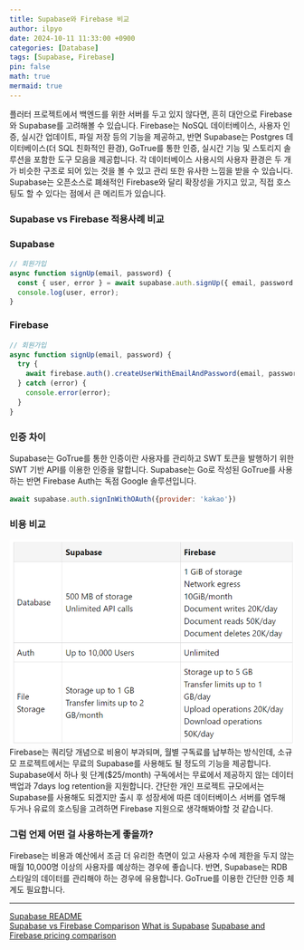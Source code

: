 ```yaml
---
title: Supabase와 Firebase 비교
author: ilpyo
date: 2024-10-11 11:33:00 +0900
categories: [Database]
tags: [Supabase, Firebase]
pin: false
math: true
mermaid: true
---
```


플러터 프로젝트에서 백엔드를 위한 서버를 두고 있지 않다면, 흔히 대안으로 Firebase와 Supabase를 고려해볼 수 있습니다. Firebase는 NoSQL 데이터베이스, 사용자 인증, 실시간 업데이트, 파일 저장 등의 기능을 제공하고, 반면 Supabase는 Postgres 데이터베이스(더 SQL 친화적인 환경), GoTrue를 통한 인증, 실시간 기능 및 스토리지 솔루션을 포함한 도구 모음을 제공합니다. 각 데이터베이스 사용시의 사용자 환경은 두 개가 비슷한 구조로 되어 있는 것을 볼 수 있고 관리 또한 유사한 느낌을 받을 수 있습니다.  
Supabase는 오픈소스로 폐쇄적인 Firebase와 달리 확장성을 가지고 있고, 직접 호스팅도 할 수 있다는 점에서 큰 메리트가 있습니다.

### Supabase vs Firebase 적용사례 비교

### Supabase
```javascript
// 회원가입
async function signUp(email, password) {
  const { user, error } = await supabase.auth.signUp({ email, password });
  console.log(user, error);
}
```

### Firebase
```javascript
// 회원가입
async function signUp(email, password) {
  try {
    await firebase.auth().createUserWithEmailAndPassword(email, password);
  } catch (error) {
    console.error(error);
  }
}
```

### 인증 차이
Supabase는 GoTrue를 통한 인증이란 사용자를 관리하고 SWT 토큰을 발행하기 위한 SWT 기반 API를 이용한 인증을 말합니다. Supabase는 Go로 작성된 GoTrue를 사용하는 반면 Firebase Auth는 독점 Google 솔루션입니다.
```javascript
await supabase.auth.signInWithOAuth({provider: 'kakao'})
```

### 비용 비교
<img src="/assets/post_images/flutter/pricing_comparison.png">
Firebase는 쿼리당 개념으로 비용이 부과되며, 월별 구독료를 납부하는 방식인데, 소규모 프로젝트에서는 무료의 Supabase를 사용해도 될 정도의 기능을 제공합니다. Supabase에서 하나 윗 단계($25/month) 구독에서는 무료에서 제공하지 않는 데이터 백업과 7days log retention을 지원합니다.
간단한 개인 프로젝트 규모에서는 Supabase를 사용해도 되겠지만 출시 후 성장세에 따른 데이터베이스 서버를 염두해 두거나 유료의 호스팅을 고려하면 Firebase 지원으로 생각해봐야할 것 같습니다.

### 그럼 언제 어떤 걸 사용하는게 좋을까?
Firebase는 비용과 예산에서 조금 더 유리한 측면이 있고 사용자 수에 제한을 두지 않는 매월 10,000명 이상의 사용자를 예상하는 경우에 좋습니다. 반면, Supabase는 RDB 스타일의 데이터를 관리해야 하는 경우에 유용합니다. GoTrue를 이용한 간단한 인증 체계도 필요합니다.

---

[Supabase README](https://github.com/supabase/supabase/blob/master/i18n/README.ko.md)  
[Supabase vs Firebase Comparison](https://www.restack.io/docs/supabase-knowledge-supabase-vs-firebase-comparison)
[What is Supabase](https://psvm.kr/posts/tutorials/supabase/what-is-supabase)
[Supabase and Firebase pricing comparison](https://dev.to/dshukertjr/supabase-and-firebase-pricing-comparison-204f)

  
